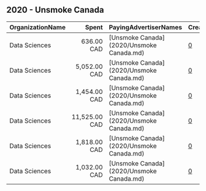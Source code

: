 ## 2020 - Unsmoke Canada 
|OrganizationName|Spent|PayingAdvertiserNames|CreativeUrls|Impressions|Genders|AgeBrackets|CountryCodes|BillingAddresses|CandidateBallotInformation|
|:---|---:|:---|:---|---:|:---|:---|:---|:---|:---|
|Data Sciences|636.00 CAD|[Unsmoke Canada](2020/Unsmoke Canada.md)|[0](https://www.snap.com/political-ads/asset/86ea76a4f1f5c06b0019e70d90e4e2a221e85d6b6f1216e11c49695f8a954f16?mediaType=png)|233,619||19+|canada|"423 rue St-Nicolas suite 400,Montreal,H2Y2P4,CA"||
|Data Sciences|5,052.00 CAD|[Unsmoke Canada](2020/Unsmoke Canada.md)|[0](https://www.snap.com/political-ads/asset/338751c0d918951f0c479289fbf01959ea98133dce48cfd514820bb670fc5701?mediaType=png)|1,468,823||19+|canada|"423 rue St-Nicolas suite 400,Montreal,H2Y2P4,CA"||
|Data Sciences|1,454.00 CAD|[Unsmoke Canada](2020/Unsmoke Canada.md)|[0](https://www.snap.com/political-ads/asset/60306cb8a18334565c294b5044c59b0e28ccbebb4d501d5af5c8b9f351f3ecf0?mediaType=png)|540,287||19+|canada|"423 rue St-Nicolas suite 400,Montreal,H2Y2P4,CA"||
|Data Sciences|11,525.00 CAD|[Unsmoke Canada](2020/Unsmoke Canada.md)|[0](https://www.snap.com/political-ads/asset/4d87e9c313563658ef5164cf241d2a70525c7344de73b645d98f8854d0a497fb?mediaType=png)|5,074,769||19+|canada|"423 rue St-Nicolas suite 400,Montreal,H2Y2P4,CA"||
|Data Sciences|1,818.00 CAD|[Unsmoke Canada](2020/Unsmoke Canada.md)|[0](https://www.snap.com/political-ads/asset/891ca09189353c103b7060845463bcf3e723c060af3d95407a77e1f2b373f5e5?mediaType=png)|679,484||19+|canada|"423 rue St-Nicolas suite 400,Montreal,H2Y2P4,CA"||
|Data Sciences|1,032.00 CAD|[Unsmoke Canada](2020/Unsmoke Canada.md)|[0](https://www.snap.com/political-ads/asset/911765cbd70e016c7d250b6b15d6cd9a79e6084b5ebb060ceb4b59058aea6c93?mediaType=png)|385,323||19+|canada|"423 rue St-Nicolas suite 400,Montreal,H2Y2P4,CA"||
